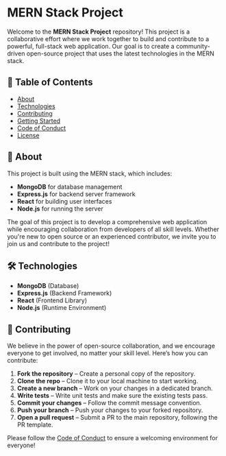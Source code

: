 # MERN Stack Project

Welcome to the **MERN Stack Project** repository! This project is a collaborative effort where we work together to build and contribute to a powerful, full-stack web application. Our goal is to create a community-driven open-source project that uses the latest technologies in the MERN stack.

## 🚀 Table of Contents

- [About](#about)
- [Technologies](#technologies)
- [Contributing](#contributing)
- [Getting Started](#getting-started)
- [Code of Conduct](#code-of-conduct)
- [License](#license)

## 📌 About

This project is built using the MERN stack, which includes:

- **MongoDB** for database management
- **Express.js** for backend server framework
- **React** for building user interfaces
- **Node.js** for running the server

The goal of this project is to develop a comprehensive web application while encouraging collaboration from developers of all skill levels. Whether you're new to open source or an experienced contributor, we invite you to join us and contribute to the project!

## 🛠 Technologies

- **MongoDB** (Database)
- **Express.js** (Backend Framework)
- **React** (Frontend Library)
- **Node.js** (Runtime Environment)

## 🤝 Contributing

We believe in the power of open-source collaboration, and we encourage everyone to get involved, no matter your skill level. Here’s how you can contribute:

1. **Fork the repository** – Create a personal copy of the repository.
2. **Clone the repo** – Clone it to your local machine to start working.
3. **Create a new branch** – Work on your changes in a dedicated branch.
4. **Write tests** – Write unit tests and make sure the existing tests pass.
5. **Commit your changes** – Follow the commit message convention.
6. **Push your branch** – Push your changes to your forked repository.
7. **Open a pull request** – Submit a PR to the main repository, following the PR template.

Please follow the [Code of Conduct](#code-of-conduct) to ensure a welcoming environment for everyone!
